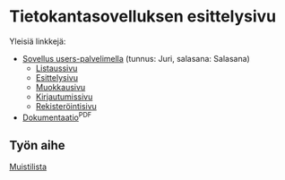 # Tietokantasovelluksen esittelysivu

Yleisiä linkkejä:

* [Sovellus users-palvelimella](http://hojahoja.users.cs.helsinki.fi/muistilista/) (tunnus: Juri, salasana: Salasana)
  * [Listaussivu](http://hojahoja.users.cs.helsinki.fi/muistilista/plan/list)
  * [Esittelysivu](http://hojahoja.users.cs.helsinki.fi/muistilista/plan/show)
  * [Muokkausivu](http://hojahoja.users.cs.helsinki.fi/muistilista/plan/edit)
  * [Kirjautumissivu](http://hojahoja.users.cs.helsinki.fi/muistilista/login)
  * [Rekisteröintisivu](http://hojahoja.users.cs.helsinki.fi/muistilista/register)
* [Dokumentaatio](https://github.com/hojahoja/tsoha-muistilista/blob/master/doc/dokumentaatio.pdf)<sup>PDF</sup>

## Työn aihe

[Muistilista](http://advancedkittenry.github.io/suunnittelu_ja_tyoymparisto/aiheet/Muistilista.html) 
